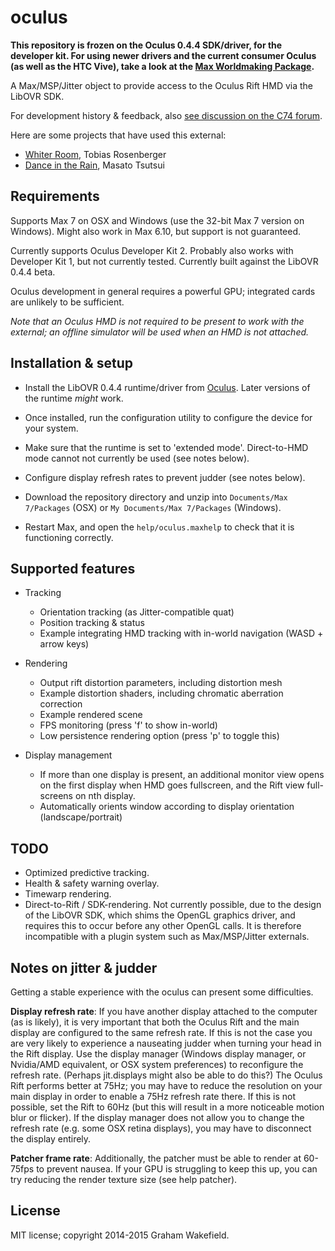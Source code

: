 oculus
======

**This repository is frozen on the Oculus 0.4.4 SDK/driver, for the developer kit. For using newer drivers and the current consumer Oculus (as well as the HTC Vive), take a look at the [Max Worldmaking Package](https://github.com/worldmaking/Max_Worldmaking_Package).**

A Max/MSP/Jitter object to provide access to the Oculus Rift HMD via the LibOVR SDK. 

For development history & feedback, also [see discussion on the C74 forum](http://www.cycling74.com/forums/topic/oculus-rift).

Here are some projects that have used this external:

- [Whiter Room](https://cycling74.com/project/whiter-room-oculus-video/), Tobias Rosenberger
- [Dance in the Rain](http://cargocollective.com/YKBX/Koda-Kumi-Dance-In-The-Rain-VR-Music-Video), Masato Tsutsui

## Requirements

Supports Max 7 on OSX and Windows (use the 32-bit Max 7 version on Windows). Might also work in Max 6.10, but support is not guaranteed.

Currently supports Oculus Developer Kit 2. Probably also works with Developer Kit 1, but not currently tested. Currently built against the LibOVR 0.4.4 beta.

Oculus development in general requires a powerful GPU; integrated cards are unlikely to be sufficient.

*Note that an Oculus HMD is not required to be present to work with the external; an offline simulator will be used when an HMD is not attached.*

## Installation & setup

- Install the LibOVR 0.4.4 runtime/driver from [Oculus](https://developer.oculus.com/downloads/#version=pc-0.4.4-beta). Later versions of the runtime *might* work. 

- Once installed, run the configuration utility to configure the device for your system. 

- Make sure that the runtime is set to 'extended mode'. Direct-to-HMD mode cannot not currently be used (see notes below).

- Configure display refresh rates to prevent judder (see notes below).

- Download the repository directory and unzip into ```Documents/Max 7/Packages``` (OSX) or ```My Documents/Max 7/Packages``` (Windows).

- Restart Max, and open the ```help/oculus.maxhelp``` to check that it is functioning correctly.

## Supported features

- Tracking
	- Orientation tracking (as Jitter-compatible quat)
	- Position tracking & status
	- Example integrating HMD tracking with in-world navigation (WASD + arrow keys)

- Rendering
	- Output rift distortion parameters, including distortion mesh
	- Example distortion shaders, including chromatic aberration correction
	- Example rendered scene
	- FPS monitoring (press 'f' to show in-world)
	- Low persistence rendering option (press 'p' to toggle this)

- Display management
	- If more than one display is present, an additional monitor view opens on the first display when HMD goes fullscreen, and the Rift view full-screens on nth display.
	- Automatically orients window according to display orientation (landscape/portrait)
	
## TODO

- Optimized predictive tracking.
- Health & safety warning overlay.
- Timewarp rendering. 
- Direct-to-Rift / SDK-rendering. Not currently possible, due to the design of the LibOVR SDK, which shims the OpenGL graphics driver, and requires this to occur before any other OpenGL calls. It is therefore incompatible with a plugin system such as Max/MSP/Jitter externals.

## Notes on jitter & judder

Getting a stable experience with the oculus can present some difficulties. 

**Display refresh rate**: If you have another display attached to the computer (as is likely), it is very important that both the Oculus Rift and the main display are configured to the same refresh rate. If this is not the case you are very likely to experience a nauseating judder when turning your head in the Rift display. Use the display manager (Windows display manager, or Nvidia/AMD equivalent, or OSX system preferences) to reconfigure the refresh rate. (Perhaps jit.displays might also be able to do this?) The Oculus Rift performs better at 75Hz; you may have to reduce the resolution on your main display in order to enable a 75Hz refresh rate there. If this is not possible, set the Rift to 60Hz (but this will result in a more noticeable motion blur or flicker). If the display manager does not allow you to change the refresh rate (e.g. some OSX retina displays), you may have to disconnect the display entirely.

**Patcher frame rate**: Additionally, the patcher must be able to render at 60-75fps to prevent nausea. If your GPU is struggling to keep this up, you can try reducing the render texture size (see help patcher). 

## License

MIT license; copyright 2014-2015 Graham Wakefield.

